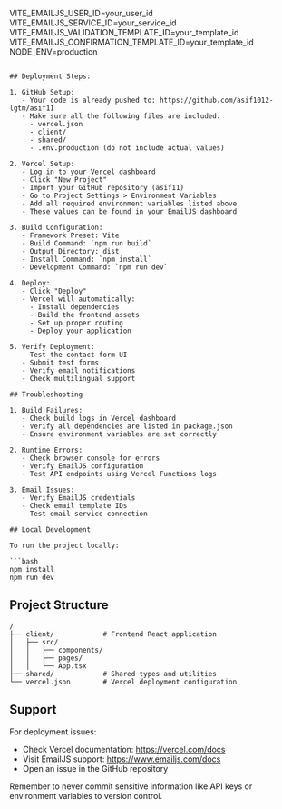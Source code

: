 VITE_EMAILJS_USER_ID=your_user_id
VITE_EMAILJS_SERVICE_ID=your_service_id
VITE_EMAILJS_VALIDATION_TEMPLATE_ID=your_template_id
VITE_EMAILJS_CONFIRMATION_TEMPLATE_ID=your_template_id
NODE_ENV=production
```

## Deployment Steps:

1. GitHub Setup:
   - Your code is already pushed to: https://github.com/asif1012-lgtm/asif11
   - Make sure all the following files are included:
     - vercel.json
     - client/
     - shared/
     - .env.production (do not include actual values)

2. Vercel Setup:
   - Log in to your Vercel dashboard
   - Click "New Project"
   - Import your GitHub repository (asif11)
   - Go to Project Settings > Environment Variables
   - Add all required environment variables listed above
   - These values can be found in your EmailJS dashboard

3. Build Configuration:
   - Framework Preset: Vite
   - Build Command: `npm run build`
   - Output Directory: dist
   - Install Command: `npm install`
   - Development Command: `npm run dev`

4. Deploy:
   - Click "Deploy"
   - Vercel will automatically:
     - Install dependencies
     - Build the frontend assets
     - Set up proper routing
     - Deploy your application

5. Verify Deployment:
   - Test the contact form UI
   - Submit test forms
   - Verify email notifications
   - Check multilingual support

## Troubleshooting

1. Build Failures:
   - Check build logs in Vercel dashboard
   - Verify all dependencies are listed in package.json
   - Ensure environment variables are set correctly

2. Runtime Errors:
   - Check browser console for errors
   - Verify EmailJS configuration
   - Test API endpoints using Vercel Functions logs

3. Email Issues:
   - Verify EmailJS credentials
   - Check email template IDs
   - Test email service connection

## Local Development

To run the project locally:

```bash
npm install
npm run dev
```

## Project Structure

```
/
├── client/            # Frontend React application
│   ├── src/
│   │   ├── components/
│   │   ├── pages/
│   │   └── App.tsx
├── shared/            # Shared types and utilities
└── vercel.json        # Vercel deployment configuration
```

## Support

For deployment issues:
- Check Vercel documentation: https://vercel.com/docs
- Visit EmailJS support: https://www.emailjs.com/docs
- Open an issue in the GitHub repository

Remember to never commit sensitive information like API keys or environment variables to version control.